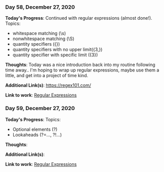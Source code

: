 ### Day 58, December 27, 2020

**Today's Progress**: Continued with regular expressions (almost done!).
Topics: 
- whitespace matching (\s)
- nonwhitespace matching (\S)
- quantity specifiers ({})
- quantity specifiers with no upper limit({3,})
- quantity specifier with specific limit ({3})

**Thoughts**: Today was a nice introduction back into my routine following time away.. I'm hoping to wrap up regular expressions, maybe use them a little, and get into a project of time kind.

**Additional Link(s)**: https://regex101.com/

**Link to work**: [Regular Expressions](https://github.com/jdemarc/100-days-of-code/tree/main/fcc-js-algorithms-dstructures/regular-expressions)

### Day 59, December 27, 2020

**Today's Progress**:
Topics: 
- Optional elements (?)
- Lookaheads (?=..., ?!...)


**Thoughts**: 

**Additional Link(s)**:

**Link to work**: [Regular Expressions](https://github.com/jdemarc/100-days-of-code/tree/main/fcc-js-algorithms-dstructures/regular-expressions)